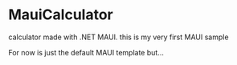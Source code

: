 # MauiCalculator
calculator made with .NET MAUI. this is my very first MAUI sample

For now is just the default MAUI template but...
